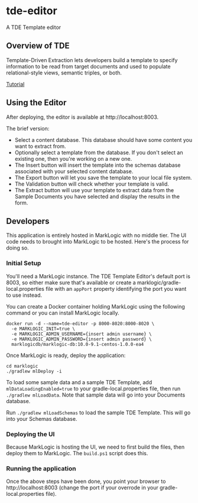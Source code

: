 # tde-editor

A TDE Template editor

## Overview of TDE

Template-Driven Extraction lets developers build a template to specify information to be read from target documents and
used to populate relational-style views, semantic triples, or both.

[Tutorial](https://developer.marklogic.com/learn/template-driven-extraction/)

## Using the Editor

After deploying, the editor is available at http://localhost:8003.

The brief version:

- Select a content database. This database should have some content you want to extract from.
- Optionally select a template from the database. If you don't select an existing one, then you're working on a new
  one.
- The Insert button will insert the template into the schemas database associated with your selected content database.
- The Export button will let you save the template to your local file system.
- The Validation button will check whether your template is valid.
- The Extract button will use your template to extract data from the Sample Documents you have selected and display
  the results in the form.

## Developers

This application is entirely hosted in MarkLogic with no middle tier. The UI code needs to brought into MarkLogic to
be hosted. Here's the process for doing so.

### Initial Setup

You'll need a MarkLogic instance. The TDE Template Editor's default port is 8003, so either make sure that's available
or create a marklogic/gradle-local.properties file with an `appPort` property identifying the port you want to use
instead.

You can create a Docker container holding MarkLogic using the following command or you can install MarkLogic locally.

```
docker run -d --name=tde-editor -p 8000-8020:8000-8020 \
  -e MARKLOGIC_INIT=true \
  -e MARKLOGIC_ADMIN_USERNAME={insert admin username} \
  -e MARKLOGIC_ADMIN_PASSWORD={insert admin password} \
  marklogicdb/marklogic-db:10.0-9.1-centos-1.0.0-ea4
```

Once MarkLogic is ready, deploy the application:

```
cd marklogic
./gradlew mlDeploy -i
```

To load some sample data and a sample TDE Template, add `mlDataLoadingEnabled=true` to your gradle-local.properties
file, then run `./gradlew mlLoadData`. Note that sample data will go into your Documents database.

Run `./gradlew mlLoadSchemas` to load the sample TDE Template. This will go into your Schemas database.

### Deploying the UI

Because MarkLogic is hosting the UI, we need to first build the files, then deploy them to MarkLogic. The `build.ps1`
script does this.

### Running the application

Once the above steps have been done, you point your browser to http://localhost:8003 (change the port if your overrode
in your gradle-local.properties file).
